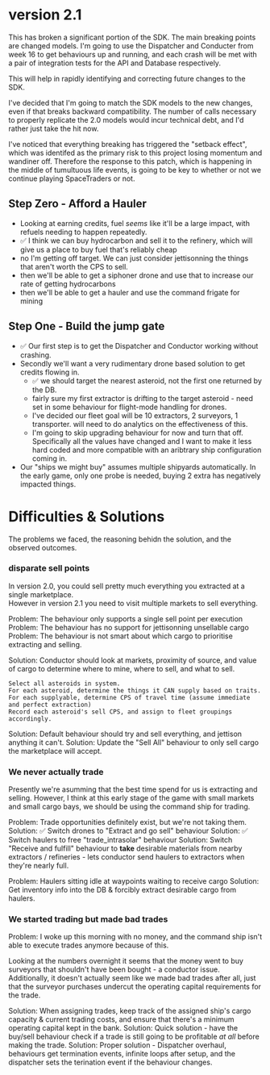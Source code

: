 # version 2.1

This has broken a significant portion of the SDK. The main breaking points are changed models.
I'm going to use the Dispatcher and Conducter from week 16 to get behaviours up and running, and each crash will be met with a pair of integration tests for the API and Database respectively.

This will help in rapidly identifying and correcting future changes to the SDK.

I've decided that I'm going to match the SDK models to the new changes, even if that breaks backward compatibility. The number of calls necessary to properly replicate the 2.0 models would incur technical debt, and I'd rather just take the hit now.

I've noticed that everything breaking has triggered the "setback effect", which was identifed as the primary risk to this project losing momentum and wandiner off. Therefore the response to this patch, which is happening in the middle of tumultuous life events, is going to be key to whether or not we continue playing SpaceTraders or not.

## Step Zero - Afford a Hauler
- Looking at earning credits, fuel _seems_ like it'll be a large impact, with refuels needing to happen repeatedly.
- ✅ I think we can buy hydrocarbon and sell it to the refinery, which will give us a place to buy fuel that's reliably cheap
- no I'm getting off target. We can just consider jettisonning the things that aren't worth the CPS to sell.
- then we'll be able to get a siphoner drone and use that to increase our rate of getting hydrocarbons
- then we'll be able to get a hauler and use the command frigate for mining

## Step One - Build the jump gate
-  ✅ Our first step is to get the Dispatcher and Conductor working without crashing.
- Secondly we'll want a very rudimentary drone based solution to get credits flowing in.
  - ✅ we should target the nearest asteroid, not the first one returned by the DB.
  - fairly sure my first extractor is drifting to the target asteroid - need set in some behaviour for flight-mode handling for drones.
  - I've decided our fleet goal will be 10 extractors, 2 surveyors, 1 transporter. will need to do analytics on the effectiveness of this.
  - I'm going to skip upgrading behaviour for now and turn that off. Specifically all the values have changed and I want to make it less hard coded and more compatible with an aribtrary ship configuration coming in.
- Our "ships we might buy" assumes multiple shipyards automatically. In the early game, only one probe is needed, buying 2 extra has negatively impacted things.



# Difficulties & Solutions
The problems we faced, the reasoning behidn the solution, and the observed outcomes.




### disparate sell points

In version 2.0, you could sell pretty much everything you extracted at a single marketplace.  
However in version 2.1 you need to visit multiple markets to sell everything.

Problem: The behaviour only supports a single sell point per execution
Problem: The behaviour has no support for jettisonning unsellable cargo
Problem: The behaviour is not smart about which cargo to prioritise extracting and selling. 


Solution: Conductor should look at markets, proximity of source, and value of cargo to determine where to mine, where to sell, and what to sell.
```
Select all asteroids in system.
For each asteroid, determine the things it CAN supply based on traits. 
For each supplyable, determine CPS of travel time (assume immediate and perfect extraction)
Record each asteroid's sell CPS, and assign to fleet groupings accordingly.
```
Solution: Default behaviour should try and sell everything, and jettison anything it can't.
Solution: Update the "Sell All" behaviour to only sell cargo the marketplace will accept.

### We never actually trade
 
Presently we're asumming that the best time spend for us is extracting and selling.
However, I think at this early stage of the game with small markets and small cargo bays, we should be using the command ship for trading.

Problem: Trade opportunities definitely exist, but we're not taking them.
Solution: ✅ Switch drones to "Extract and go sell" behaviour 
Solution: ✅ Switch haulers to free "trade_intrasolar" behaviour
Solution: Switch "Receive and fulfill" behaviour to **take** desirable materials from nearby extractors / refineries - lets conductor send haulers to extractors when they're nearly full.



Problem: Haulers sitting idle at waypoints waiting to receive cargo
Solution: Get inventory info into the DB & forcibly extract desirable cargo from haulers.


### We started trading but made bad trades

Problem: I woke up this morning with no money, and the command ship isn't able to execute trades anymore because of this.

Looking at the numbers overnight it seems that the money went to buy surveyors that shouldn't have been bought - a conductor issue.
Additionally, it doesn't actually seem like we made bad trades after all, just that the surveyor purchases undercut the operating capital requirements for the trade.

Solution: When assigning trades, keep track of the assigned ship's cargo capacity & current trading costs, and ensure that there's a minimum operating capital kept in the bank.
Solution: Quick solution - have the buy/sell behaviour check if a trade is still going to be profitable _at all_ before making the trade. 
Solution: Proper solution - Dispatcher overhaul, behaviours get termination events, infinite loops after setup, and the dispatcher sets the terination event if the behaviour changes.